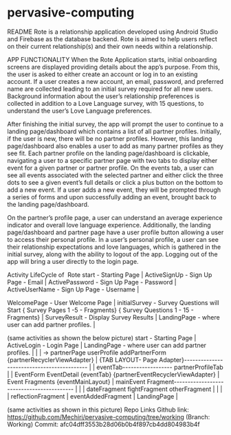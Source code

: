 # pervasive-computing

README
Rote is a relationship application developed using Android Studio and Firebase as the database
backend. Rote is aimed to help users reflect on their current relationship(s) and their own needs
within a relationship.

APP FUNCTIONALITY
When the Rote Application starts, initial onboarding screens are displayed providing details
about the app’s purpose. From this, the user is asked to either create an account or log in to an
existing account. If a user creates a new account, an email, password, and preferred name are
collected leading to an initial survey required for all new users. Background information about
the user’s relationship preferences is collected in addition to a Love Language survey, with 15
questions, to understand the user’s Love Language preferences.

After finishing the initial survey, the app will prompt the user to continue to a landing
page/dashboard which contains a list of all partner profiles. Initially, if the user is new, there will
be no partner profiles. However, this landing page/dashboard also enables a user to add as
many partner profiles as they see fit. Each partner profile on the landing page/dashboard is
clickable, navigating a user to a specific partner page with two tabs to display either event for a
given partner or partner profile. On the events tab, a user can see all events associated with the
selected partner and either click the three dots to see a given event’s full details or click a plus
button on the bottom to add a new event. If a user adds a new event, they will be prompted
through a series of forms and upon successfully adding an event, brought back to the landing
page/dashboard.

On the partner’s profile page, a user can understand an average experience indicator and overall
love language experience. Additionally, the landing page/dashboard and partner page have a
user profile button allowing a user to access their personal profile. In a user’s personal profile, a
user can see their relationship expectations and love languages, which is gathered in the initial
survey, along with the ability to logout of the app. Logging out of the app will bring a user
directly to the login page.


Activity LifeCycle of ​ Rote
start - Starting Page
|
ActiveSignUp - Sign Up Page - Email
|
ActivePassword - Sign Up Page - Password
|
ActiveUserName - Sign Up Page - Username
|

WelcomePage - User Welcome Page
|
initialSurvey - Survey Questions will Start
{ Survey Pages 1 -5 - Fragments}
{ Survey Questions 1 - 15 - Fragments}
|
SurveyResult - Display Survey Results
|
LandingPage - where user can add partner profiles.
|

(same activities as shown the below picture)
start - Starting Page
|
ActiveLogin - Login Page
|
LandingPage - where user can add partner profiles.
| | |
-> partnerPage userProfile addPartnerForm
{partnerRecyclerViewAdapter}
|
{TAB LAYOUT- Page Adapter}-------------------------------------------
| |
eventTab------------------ partnerProfileTab
| |
EventForm EventDetail
{eventTab} {partnerEventRecyclerViewAdapter}
|
Event Fragments
{eventMainLayout}
|
mainEvent Fragment------------------------------------------
| | |
dateFragment fightFragment otherFragment
| | |
|
reflectionFragment
|
eventAddedFragment
|
LandingPage
|

(same activities as shown in this picture)
Repo Links
Github link: https://github.com/Mechiri/pervasive-computing/tree/working (Branch: Working)
Commit: afc04dff3553b28d06b0b4f897cb4dd804983b4f
